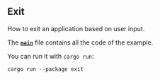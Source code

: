 ## Exit

How to exit an application based on user input.

The __[`main`]__ file contains all the code of the example.

You can run it with `cargo run`:
```
cargo run --package exit
```

[`main`]: src/main.rs
